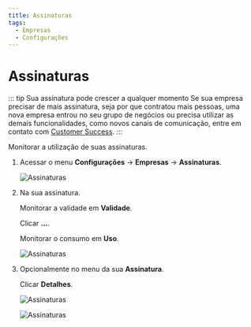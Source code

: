 ```yaml
---
title: Assinaturas
tags:
  - Empresas
  - Configurações
---
```

# Assinaturas

::: tip Sua assinatura pode crescer a qualquer momento
Se sua empresa precisar de mais assinatura, seja por que contratou mais pessoas, uma nova empresa entrou no seu grupo de negócios ou precisa utilizar as demais funcionalidades, como novos canais de comunicação, entre em contato com [Customer Success](mailto:cs@phishx.io).
:::

Monitorar a utilização de suas assinaturas.

1. Acessar o menu **Configurações** -> **Empresas**  -> **Assinaturas**.

   ![Assinaturas](https://cdn.phishx.io/phishx-docs/images/phishx_companies_subs_01.webp)

2. Na sua assinatura.

   Monitorar a validade em **Validade**.

   Clicar **...**.

   Monitorar o consumo em **Uso**.

   ![Assinaturas](https://cdn.phishx.io/phishx-docs/images/phishx_companies_subs_04.webp)

3. Opcionalmente no menu da sua **Assinatura**.

   Clicar **Detalhes**.

   ![Assinaturas](https://cdn.phishx.io/phishx-docs/images/phishx_companies_subs_02.webp)

   ![Assinaturas](https://cdn.phishx.io/phishx-docs/images/phishx_companies_subs_03.webp)
